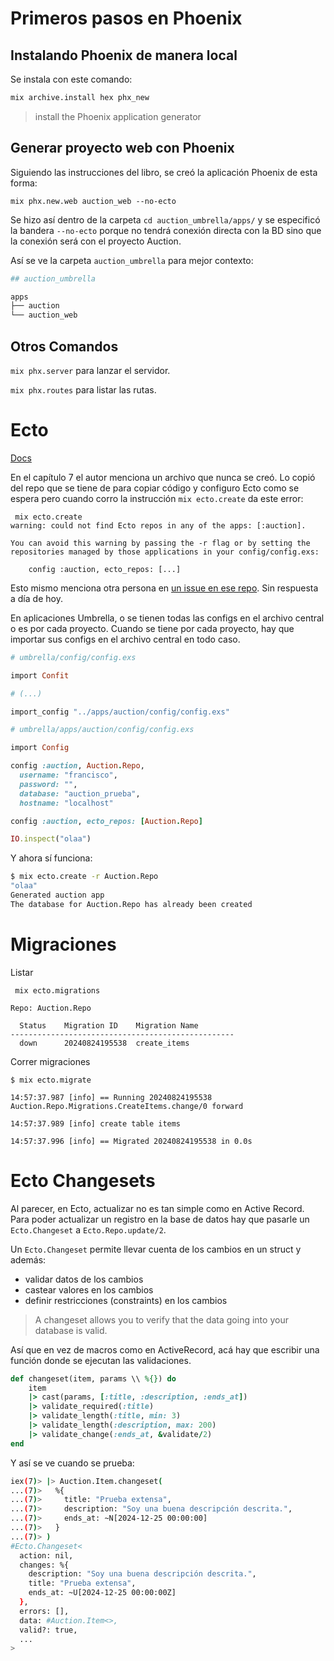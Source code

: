 # Primeros pasos en Phoenix

## Instalando Phoenix de manera local

Se instala con este comando:

```bash
mix archive.install hex phx_new
```

> install the Phoenix application generator

## Generar proyecto web con Phoenix

Siguiendo las instrucciones del libro, se creó la aplicación Phoenix de esta forma:
```
mix phx.new.web auction_web --no-ecto
```

Se hizo así dentro de la carpeta `cd auction_umbrella/apps/` y se especificó la bandera `--no-ecto` porque no tendrá conexión directa con la BD sino que la conexión será con el proyecto Auction.

Así se ve la carpeta `auction_umbrella` para mejor contexto:

```bash
## auction_umbrella

apps
├── auction
└── auction_web
```

## Otros Comandos

`mix phx.server` para lanzar el servidor.

`mix phx.routes` para listar las rutas.

# Ecto

[Docs](https://hexdocs.pm/phoenix/ecto.html)

En el capítulo 7 el autor menciona un archivo que nunca se creó. Lo copió del repo que se tiene  de para copiar código y configuro Ecto como se espera pero cuando corro la instrucción `mix ecto.create` da este error:

```
 mix ecto.create
warning: could not find Ecto repos in any of the apps: [:auction].

You can avoid this warning by passing the -r flag or by setting the
repositories managed by those applications in your config/config.exs:

    config :auction, ecto_repos: [...]
```

Esto mismo menciona otra persona en [un issue en ese repo](https://github.com/PhoenixInAction/phoenix-in-action/issues/4). Sin respuesta a día de hoy.

En aplicaciones Umbrella, o se tienen todas las configs en el archivo central o es por cada proyecto. Cuando se tiene por cada proyecto, hay que importar sus configs en el archivo central en todo caso.

```ruby
# umbrella/config/config.exs

import Confit

# (...)

import_config "../apps/auction/config/config.exs"

# umbrella/apps/auction/config/config.exs

import Config

config :auction, Auction.Repo,
  username: "francisco",
  password: "",
  database: "auction_prueba",
  hostname: "localhost"

config :auction, ecto_repos: [Auction.Repo]

IO.inspect("olaa")
```

Y ahora sí funciona:
```bash
$ mix ecto.create -r Auction.Repo
"olaa"
Generated auction app
The database for Auction.Repo has already been created
```

# Migraciones

Listar
```
 mix ecto.migrations

Repo: Auction.Repo

  Status    Migration ID    Migration Name
--------------------------------------------------
  down      20240824195538  create_items
```

Correr migraciones
```
$ mix ecto.migrate

14:57:37.987 [info] == Running 20240824195538 Auction.Repo.Migrations.CreateItems.change/0 forward

14:57:37.989 [info] create table items

14:57:37.996 [info] == Migrated 20240824195538 in 0.0s
```

# Ecto Changesets

Al parecer, en Ecto, actualizar no es tan simple como en Active Record. Para poder actualizar un registro en la base de datos hay que pasarle un `Ecto.Changeset` a `Ecto.Repo.update/2`.

Un `Ecto.Changeset` permite llevar cuenta de los cambios en un struct y además:

- validar datos de los cambios
- castear valores en los cambios
- definir restricciones (constraints) en los cambios

> A changeset allows you to verify that the data going into your database is valid.

Así que en vez de macros como en ActiveRecord, acá hay que escribir una función donde se ejecutan las validaciones.

```ruby
def changeset(item, params \\ %{}) do
    item
    |> cast(params, [:title, :description, :ends_at])
    |> validate_required(:title)
    |> validate_length(:title, min: 3)
    |> validate_length(:description, max: 200)
    |> validate_change(:ends_at, &validate/2)
end
```

Y así se ve cuando se prueba:
```bash
iex(7)> |> Auction.Item.changeset(
...(7)>   %{
...(7)>     title: "Prueba extensa",
...(7)>     description: "Soy una buena descripción descrita.",
...(7)>     ends_at: ~N[2024-12-25 00:00:00]
...(7)>   }
...(7)> )
#Ecto.Changeset<
  action: nil,
  changes: %{
    description: "Soy una buena descripción descrita.",
    title: "Prueba extensa",
    ends_at: ~U[2024-12-25 00:00:00Z]
  },
  errors: [],
  data: #Auction.Item<>,
  valid?: true,
  ...
>
```
